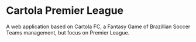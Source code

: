# Cartola Premier League

A web application based on Cartola FC, a Fantasy Game of Brazillian Soccer Teams management, but focus on Premier League.
